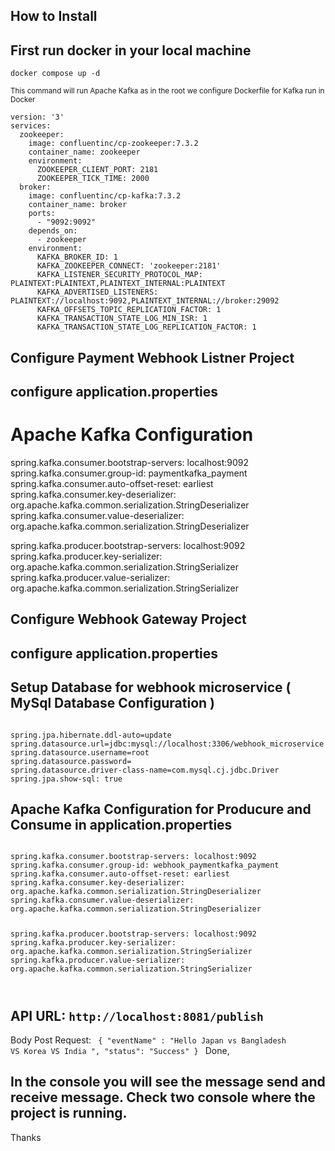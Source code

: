 ## How to Install

## First run docker in your local machine

<code>docker compose up -d</code>

<small> This command will run Apache Kafka as in the root we configure Dockerfile for Kafka run in Docker </small>
```
version: '3'
services:
  zookeeper:
    image: confluentinc/cp-zookeeper:7.3.2
    container_name: zookeeper
    environment:
      ZOOKEEPER_CLIENT_PORT: 2181
      ZOOKEEPER_TICK_TIME: 2000
  broker:
    image: confluentinc/cp-kafka:7.3.2
    container_name: broker
    ports:
      - "9092:9092"
    depends_on:
      - zookeeper
    environment:
      KAFKA_BROKER_ID: 1
      KAFKA_ZOOKEEPER_CONNECT: 'zookeeper:2181'
      KAFKA_LISTENER_SECURITY_PROTOCOL_MAP: PLAINTEXT:PLAINTEXT,PLAINTEXT_INTERNAL:PLAINTEXT
      KAFKA_ADVERTISED_LISTENERS: PLAINTEXT://localhost:9092,PLAINTEXT_INTERNAL://broker:29092
      KAFKA_OFFSETS_TOPIC_REPLICATION_FACTOR: 1
      KAFKA_TRANSACTION_STATE_LOG_MIN_ISR: 1
      KAFKA_TRANSACTION_STATE_LOG_REPLICATION_FACTOR: 1
```

## Configure Payment Webhook Listner Project

## configure application.properties

# Apache Kafka Configuration
spring.kafka.consumer.bootstrap-servers: localhost:9092
spring.kafka.consumer.group-id: paymentkafka_payment
spring.kafka.consumer.auto-offset-reset: earliest
spring.kafka.consumer.key-deserializer: org.apache.kafka.common.serialization.StringDeserializer
spring.kafka.consumer.value-deserializer: org.apache.kafka.common.serialization.StringDeserializer



spring.kafka.producer.bootstrap-servers: localhost:9092
spring.kafka.producer.key-serializer: org.apache.kafka.common.serialization.StringSerializer
spring.kafka.producer.value-serializer: org.apache.kafka.common.serialization.StringSerializer




## Configure  Webhook Gateway Project 

## configure application.properties

## Setup Database for webhook microservice ( MySql Database  Configuration )
<code>
spring.jpa.hibernate.ddl-auto=update
spring.datasource.url=jdbc:mysql://localhost:3306/webhook_microservice
spring.datasource.username=root
spring.datasource.password=
spring.datasource.driver-class-name=com.mysql.cj.jdbc.Driver
spring.jpa.show-sql: true
</code>

## Apache Kafka Configuration for Producure and Consume in application.properties

<code>
spring.kafka.consumer.bootstrap-servers: localhost:9092
spring.kafka.consumer.group-id: webhook_paymentkafka_payment
spring.kafka.consumer.auto-offset-reset: earliest
spring.kafka.consumer.key-deserializer: org.apache.kafka.common.serialization.StringDeserializer
spring.kafka.consumer.value-deserializer: org.apache.kafka.common.serialization.StringDeserializer


spring.kafka.producer.bootstrap-servers: localhost:9092
spring.kafka.producer.key-serializer: org.apache.kafka.common.serialization.StringSerializer
spring.kafka.producer.value-serializer: org.apache.kafka.common.serialization.StringSerializer

</code>

## API URL: <code>http://localhost:8081/publish</code>
Body Post Request:
<code>
{
  "eventName" : "Hello Japan vs Bangladesh VS Korea VS India ",
  "status": "Success"
}
</code>
Done, 

## In the console you will see the message send and receive message. Check two console where the project is running.

Thanks


